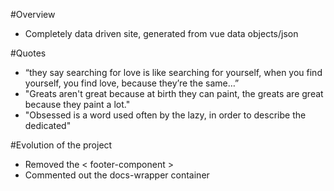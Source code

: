 #Overview
  * Completely data driven site, generated from vue data objects/json



#Quotes
  * “they say searching for love is like searching for yourself, when you find yourself, you find love, because they’re the same…”
  * "Greats aren't great because at birth they can paint, the greats are great because they paint a lot."
  * "Obsessed is a word used often by the lazy, in order to describe the dedicated"

#Evolution of the project
  * Removed the < footer-component >
  * Commented out the docs-wrapper container
